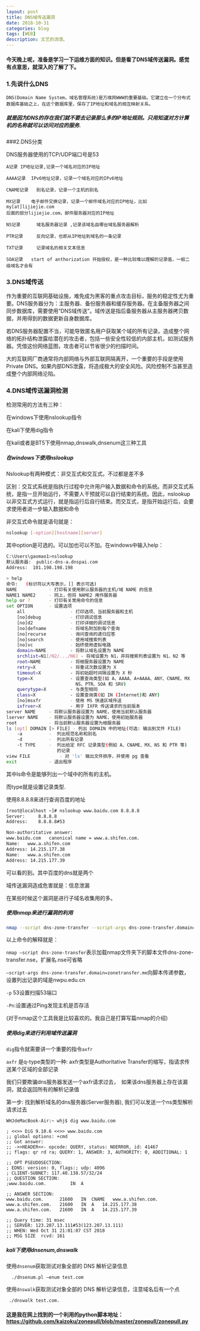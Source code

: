 ```yaml
---
layout: post
title: DNS域传送漏洞
date: 2018-10-31
categories: blog
tags: [WEB]
description: 文艺的流氓。
---
```


#### 今天晚上呢，准备是学习一下运维方面的知识。但是看了DNS域传送漏洞。感觉有点意思，就深入的了解了下。

### 1.先说什么DNS

```
DNS(Domain Name System，域名管理系统)是万维网WWW的重要基础。它建立在一个分布式数据库基础之上，在这个数据库里，保存了IP地址和域名的相互映射关系。
```

##### 就是因为DNS的存在我们就不要去记录那么多的IP地址规则。只用知道对方计算机的名称就可以访问对应的服务.

###2.DNS分类

DNS服务器使用的TCP/UDP端口号是53

```
A记录 IP地址记录,记录一个域名对应的IP地址

AAAA记录  IPv6地址记录，记录一个域名对应的IPv6地址

CNAME记录   别名记录，记录一个主机的别名

MX记录    电子邮件交换记录，记录一个邮件域名对应的IP地址，比如my[at]lijiejie.com
后面的部分lijiejie.com，邮件服务器对应的IP地址

NS记录      域名服务器记录 ,记录该域名由哪台域名服务器解析

PTR记录     反向记录，也即从IP地址到域名的一条记录

TXT记录     记录域名的相关文本信息

SOA记录   start of anthorization 开始授权，是一种比较难以理解的记录值，一般二级域名才会有
```

### 3.DNS域传送

作为重要的互联网基础设施，难免成为黑客的重点攻击目标，服务的稳定性尤为重要。DNS服务器分为：主服务器、备份服务器和缓存服务器。在主备服务器之间同步数据库，需要使用“DNS域传送”。域传送是指后备服务器从主服务器拷贝数据，并用得到的数据更新自身数据库。  

若DNS服务器配置不当，可能导致匿名用户获取某个域的所有记录。造成整个网络的拓扑结构泄露给潜在的攻击者，包括一些安全性较低的内部主机，如测试服务器。凭借这份网络蓝图，攻击者可以节省很少的扫描时间。  

大的互联网厂商通常将内部网络与外部互联网隔离开，一个重要的手段是使用Private DNS。如果内部DNS泄露，将造成极大的安全风险。风险控制不当甚至造成整个内部网络沦陷。

### 4.DNS域传送漏洞检测

检测常用的方法有三种：

在windows下使用nslookup指令

在kali下使用dig指令

在kali或者是BT5下使用nmap,dnswalk,dnsenum这三种工具

##### 在windows下使用nslookup

Nslookup有两种模式：非交互式和交互式。不过都是差不多

区别：交互式系统是指执行过程中允许用户输入数据和命令的系统。而非交互式系统，是指一旦开始运行，不需要人干预就可以自行结束的系统。因此，nslookup以非交互式方式运行，就是指运行后自行结束。而交互式，是指开始运行后，会要求使用者进一步输入数据和命令



非交互式命令就是语句就是：

```bash
nslookup [-option][hostname][server]
```

其中option是可选的。可以加也可以不加。在windows中输入help：

```bash
C:\Users\gaomao1>nslookup
默认服务器:  public-dns-a.dnspai.com
Address:  101.198.198.198

> help
命令:   (标识符以大写表示，[] 表示可选)
NAME            - 打印有关使用默认服务器的主机/域 NAME 的信息
NAME1 NAME2     - 同上，但将 NAME2 用作服务器
help or ?       - 打印有关常用命令的信息
set OPTION      - 设置选项
    all                 - 打印选项、当前服务器和主机
    [no]debug           - 打印调试信息
    [no]d2              - 打印详细的调试信息
    [no]defname         - 将域名附加到每个查询
    [no]recurse         - 询问查询的递归应答
    [no]search          - 使用域搜索列表
    [no]vc              - 始终使用虚拟电路
    domain=NAME         - 将默认域名设置为 NAME
    srchlist=N1[/N2/.../N6] - 将域设置为 N1，并将搜索列表设置为 N1、N2 等
    root=NAME           - 将根服务器设置为 NAME
    retry=X             - 将重试次数设置为 X
    timeout=X           - 将初始超时间隔设置为 X 秒
    type=X              - 设置查询类型(如 A、AAAA、A+AAAA、ANY、CNAME、MX
                          NS、PTR、SOA 和 SRV)
    querytype=X         - 与类型相同
    class=X             - 设置查询类(如 IN (Internet)和 ANY)
    [no]msxfr           - 使用 MS 快速区域传送
    ixfrver=X           - 用于 IXFR 传送请求的当前版本
server NAME     - 将默认服务器设置为 NAME，使用当前默认服务器
lserver NAME    - 将默认服务器设置为 NAME，使用初始服务器
root            - 将当前默认服务器设置为根服务器
ls [opt] DOMAIN [> FILE] - 列出 DOMAIN 中的地址(可选: 输出到文件 FILE)
    -a          -  列出规范名称和别名
    -d          -  列出所有记录
    -t TYPE     -  列出给定 RFC 记录类型(例如 A、CNAME、MX、NS 和 PTR 等)
                   的记录
view FILE           - 对 'ls' 输出文件排序，并使用 pg 查看
exit            - 退出程序
```

其中ls命令是能够列出一个域中的所有的主机。

而type就是设置记录类型.

使用8.8.8.8来进行查询百度的地址

```bash 
[root@localhost ~]# nslookup www.baidu.com 8.8.8.8
Server:		8.8.8.8
Address:	8.8.8.8#53

Non-authoritative answer:
www.baidu.com	canonical name = www.a.shifen.com.
Name:	www.a.shifen.com
Address: 14.215.177.38
Name:	www.a.shifen.com
Address: 14.215.177.39
```

可以看的到。其中百度的dns就是两个

域传送漏洞造成危害就是：信息泄漏

在某些时候这个漏洞是进行子域名收集用的多。

##### 使用nmap来进行漏洞的利用

```bash
nmap --script dns-zone-transfer --script-args dns-zone-transfer.domain=thnu.edu.cn -p 53 -Pn dns1.thnu.edu.cn
```

以上命令的解释就是：

`nmap –script dns-zone-transfer`表示加载nmap文件夹下的脚本文件dns-zone-transfer.nse，扩展名.nse可省略

`–script-args dns-zone-transfer.domain=zonetransfer.me`向脚本传递参数，设置列出记录的域是nwpu.edu.cn

`-p` 53设置扫描53端口

`-Pn`:设置通过Ping发现主机是否存活

(对于nmap这个工具我是比较喜欢的。我自己是打算写篇nmap的介绍)

##### 使用dig来进行利用域传送漏洞

`dig`指令就需要讲一个重要的指令`axfr`

`axfr` 是q-type类型的一种: axfr类型是Authoritative Transfer的缩写，指请求传送某个区域的全部记录

我们只要欺骗dns服务器发送一个axfr请求过去，　如果该dns服务器上存在该漏洞，就会返回所有的解析记录值

第一步: 找到解析域名的dns服务器(Server服务器), 我们可以发送一个ns类型解析请求过去

```
WHJdeMacBook-Air:~ whj$ dig www.baidu.com

; <<>> DiG 9.10.6 <<>> www.baidu.com
;; global options: +cmd
;; Got answer:
;; ->>HEADER<<- opcode: QUERY, status: NOERROR, id: 41467
;; flags: qr rd ra; QUERY: 1, ANSWER: 3, AUTHORITY: 0, ADDITIONAL: 1

;; OPT PSEUDOSECTION:
; EDNS: version: 0, flags:; udp: 4096
; CLIENT-SUBNET: 117.40.138.57/32/24
;; QUESTION SECTION:
;www.baidu.com.			IN	A

;; ANSWER SECTION:
www.baidu.com.		21600	IN	CNAME	www.a.shifen.com.
www.a.shifen.com.	21600	IN	A	14.215.177.38
www.a.shifen.com.	21600	IN	A	14.215.177.39

;; Query time: 31 msec
;; SERVER: 123.207.13.111#53(123.207.13.111)
;; WHEN: Wed Oct 31 21:01:07 CST 2018
;; MSG SIZE  rcvd: 161
```

##### kali下使用dnsenum,dnswalk

使用`dnsenum`获取测试对象全部的 DNS 解析记录信息

```  ./dnsenum.pl –enum test.com```

使用`dnswalk`获取测试对象全部的 DNS 解析记录信息，注意域名后有一个点

``` ./dnswalk test.com.```



#### 这是我在网上找到的一个利用的python脚本地址：https://github.com/kaizoku/zonepull/blob/master/zonepull/zonepull.py

